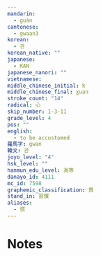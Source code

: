 ```yaml
---
mandarin:
  - guàn
cantonese:
  - gwaan3
korean:
  - 관
korean_native: ""
japanese:
  - KAN
japanese_nanori: ""
vietnamese:
middle_chinese_initial: k
middle_chinese_final: ɣuan
stroke_count: "14"
radical: 心
skip_number: 1-3-11
grade_level: 4
pos: ""
english:
  - to be accustomed
羅馬字: gwan
韓文: 관
joyo_level: "4"
hsk_level: ""
hanmun_edu_level: 高等
danayo_id: 4111
mc_id: 7598
graphemic_classification: 貫
stand_in: 習慣
aliases:
  - 惯
---
```


# Notes
